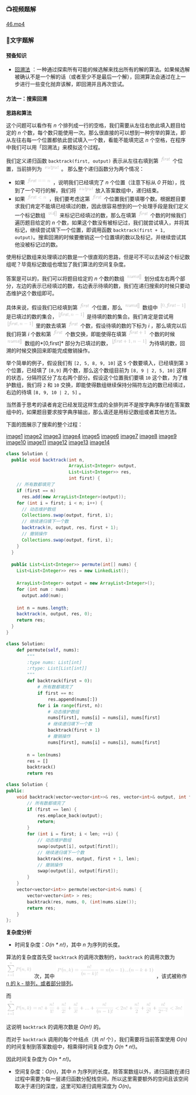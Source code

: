 ### 📺视频题解
 [46.mp4](11db115f-647e-4a23-bb02-6560ffe883ad)
### 📖文字题解
#### 预备知识 
- [回溯法](https://baike.baidu.com/item/%E5%9B%9E%E6%BA%AF%E7%AE%97%E6%B3%95/9258495) ：一种通过探索所有可能的候选解来找出所有的解的算法。如果候选解被确认不是一个解的话（或者至少不是最后一个解），回溯算法会通过在上一步进行一些变化抛弃该解，即回溯并且再次尝试。 

#### 方法一：搜索回溯

**思路和算法**

这个问题可以看作有 *n* 个排列成一行的空格，我们需要从左往右依此填入题目给定的 *n* 个数，每个数只能使用一次。那么很直接的可以想到一种穷举的算法，即从左往右每一个位置都依此尝试填入一个数，看能不能填完这 *n* 个空格，在程序中我们可以用「回溯法」来模拟这个过程。

我们定义递归函数 `backtrack(first, output)` 表示从左往右填到第 ![\textit{first} ](./p__textit{first}_.png)  个位置，当前排列为 ![\textit{output} ](./p__textit{output}_.png) 。 那么整个递归函数分为两个情况：

- 如果 ![\textit{first}==n ](./p__textit{first}==n_.png) ，说明我们已经填完了 *n* 个位置（注意下标从 *0* 开始），找到了一个可行的解，我们将 ![\textit{output} ](./p__textit{output}_.png)  放入答案数组中，递归结束。
-  如果 ![\textit{first}<n ](./p__textit{first}_n_.png) ，我们要考虑这第 ![\textit{first} ](./p__textit{first}_.png)  个位置我们要填哪个数。根据题目要求我们肯定不能填已经填过的数，因此很容易想到的一个处理手段是我们定义一个标记数组 ![\textit{vis}\[\] ](./p__textit{vis}___.png)  来标记已经填过的数，那么在填第 ![\textit{first} ](./p__textit{first}_.png)  个数的时候我们遍历题目给定的 *n* 个数，如果这个数没有被标记过，我们就尝试填入，并将其标记，继续尝试填下一个位置，即调用函数 `backtrack(first + 1, output)`。搜索回溯的时候要撤销这一个位置填的数以及标记，并继续尝试其他没被标记过的数。

使用标记数组来处理填过的数是一个很直观的思路，但是可不可以去掉这个标记数组呢？毕竟标记数组也增加了我们算法的空间复杂度。

答案是可以的，我们可以将题目给定的 *n* 个数的数组 ![\textit{nums}\[\] ](./p__textit{nums}___.png)  划分成左右两个部分，左边的表示已经填过的数，右边表示待填的数，我们在递归搜索的时候只要动态维护这个数组即可。

具体来说，假设我们已经填到第 ![\textit{first} ](./p__textit{first}_.png)  个位置，那么 ![\textit{nums}\[\] ](./p__textit{nums}___.png)  数组中 ![\[0,\textit{first}-1\] ](./p___0,textit{first}-1__.png)  是已填过的数的集合，![\[\textit{first},n-1\] ](./p___textit{first},n-1__.png)  是待填的数的集合。我们肯定是尝试用 ![\[\textit{first},n-1\] ](./p___textit{first},n-1__.png)  里的数去填第 ![\textit{first} ](./p__textit{first}_.png)  个数，假设待填的数的下标为 *i* ，那么填完以后我们将第 *i* 个数和第 ![\textit{first} ](./p__textit{first}_.png)  个数交换，即能使得在填第 ![\textit{first}+1 ](./p__textit{first}+1_.png) 个数的时候 ![\textit{nums}\[\] ](./p__textit{nums}___.png)  数组的*[0,first]* 部分为已填过的数，![\[\textit{first}+1,n-1\] ](./p___textit{first}+1,n-1__.png)  为待填的数，回溯的时候交换回来即能完成撤销操作。

举个简单的例子，假设我们有 `[2, 5, 8, 9, 10]` 这 `5` 个数要填入，已经填到第 `3` 个位置，已经填了 `[8,9]` 两个数，那么这个数组目前为  `[8, 9 | 2, 5, 10]` 这样的状态，分隔符区分了左右两个部分。假设这个位置我们要填 `10` 这个数，为了维护数组，我们将 `2` 和 `10` 交换，即能使得数组继续保持分隔符左边的数已经填过，右边的待填 `[8, 9, 10 | 2, 5]` 。

当然善于思考的读者肯定已经发现这样生成的全排列并不是按字典序存储在答案数组中的，如果题目要求按字典序输出，那么请还是用标记数组或者其他方法。

下面的图展示了搜索的整个过程：

  [image1](https://assets.leetcode-cn.com/solution-static/46/fig1.PNG)  [image2](https://assets.leetcode-cn.com/solution-static/46/fig2.PNG)  [image3](https://assets.leetcode-cn.com/solution-static/46/fig3.PNG)  [image4](https://assets.leetcode-cn.com/solution-static/46/fig4.PNG)  [image5](https://assets.leetcode-cn.com/solution-static/46/fig5.PNG)  [image6](https://assets.leetcode-cn.com/solution-static/46/fig6.PNG)  [image7](https://assets.leetcode-cn.com/solution-static/46/fig7.PNG)  [image8](https://assets.leetcode-cn.com/solution-static/46/fig8.PNG)  [image9](https://assets.leetcode-cn.com/solution-static/46/fig9.PNG)  [image10](https://assets.leetcode-cn.com/solution-static/46/fig10.PNG)  [image11](https://assets.leetcode-cn.com/solution-static/46/fig11.PNG)  [image12](https://assets.leetcode-cn.com/solution-static/46/fig12.PNG)  [image13](https://assets.leetcode-cn.com/solution-static/46/fig13.PNG)  [image14](https://assets.leetcode-cn.com/solution-static/46/fig14.PNG) 



```Java [sol1-Java]
class Solution {
  public void backtrack(int n,
                        ArrayList<Integer> output,
                        List<List<Integer>> res,
                        int first) {
    // 所有数都填完了
    if (first == n)
      res.add(new ArrayList<Integer>(output));
    for (int i = first; i < n; i++) {
      // 动态维护数组
      Collections.swap(output, first, i);
      // 继续递归填下一个数
      backtrack(n, output, res, first + 1);
      // 撤销操作
      Collections.swap(output, first, i);
    }
  }

  public List<List<Integer>> permute(int[] nums) {
    List<List<Integer>> res = new LinkedList();

    ArrayList<Integer> output = new ArrayList<Integer>();
    for (int num : nums)
      output.add(num);

    int n = nums.length;
    backtrack(n, output, res, 0);
    return res;
  }
}
```

```Python [sol1-Python]
class Solution:
    def permute(self, nums):
        """
        :type nums: List[int]
        :rtype: List[List[int]]
        """
        def backtrack(first = 0):
            # 所有数都填完了
            if first == n:  
                res.append(nums[:])
            for i in range(first, n):
                # 动态维护数组
                nums[first], nums[i] = nums[i], nums[first]
                # 继续递归填下一个数
                backtrack(first + 1)
                # 撤销操作
                nums[first], nums[i] = nums[i], nums[first]
        
        n = len(nums)
        res = []
        backtrack()
        return res
```

```C++ [sol1-C++]
class Solution {
public:
    void backtrack(vector<vector<int>>& res, vector<int>& output, int first, int len){
        // 所有数都填完了
        if (first == len) {
            res.emplace_back(output);
            return;
        }
        for (int i = first; i < len; ++i) {
            // 动态维护数组
            swap(output[i], output[first]);
            // 继续递归填下一个数
            backtrack(res, output, first + 1, len);
            // 撤销操作
            swap(output[i], output[first]);
        }
    }
    vector<vector<int>> permute(vector<int>& nums) {
        vector<vector<int> > res;
        backtrack(res, nums, 0, (int)nums.size());
        return res;
    }
};
```

**复杂度分析**

* 时间复杂度：*O(n * n!)*，其中 *n* 为序列的长度。

算法的复杂度首先受 `backtrack` 的调用次数制约，`backtrack` 的调用次数为 ![\sum_{k=1}^{n}{P(n,k)} ](./p__sum_{k_=_1}^{n}{P_n,_k_}_.png)  次，其中 ![P(n,k)=\frac{n!}{(n-k)!}=n(n-1)...(n-k+1) ](./p__P_n,_k__=_frac{n!}{_n_-_k_!}_=_n__n_-_1__...__n_-_k_+_1__.png) ，该式被称作 [n 的 k - 排列，或者部分排列](https://baike.baidu.com/item/%E6%8E%92%E5%88%97/7804523)。

而 ![\sum_{k=1}^{n}{P(n,k)}=n!+\frac{n!}{1!}+\frac{n!}{2!}+\frac{n!}{3!}+...+\frac{n!}{(n-1)!}<2n!+\frac{n!}{2}+\frac{n!}{2^2}+\frac{n!}{2^{n-2}}<3n! ](./p__sum_{k_=_1}^{n}{P_n,_k_}_=_n!_+_frac{n!}{1!}_+_frac{n!}{2!}_+_frac{n!}{3!}_+_..._+_frac{n!}{_n-1_!}___2n!_+_frac{n!}{2}_+_frac{n!}{2^2}_+_frac{n!}{2^{n-2}}___3n!_.png) 

这说明 `backtrack` 的调用次数是 *O(n!)* 的。

而对于 `backtrack` 调用的每个叶结点（共 *n!* 个），我们需要将当前答案使用 *O(n)* 的时间复制到答案数组中，相乘得时间复杂度为 *O(n * n!)*。

因此时间复杂度为 *O(n * n!)*。

* 空间复杂度：*O(n)*，其中 *n* 为序列的长度。除答案数组以外，递归函数在递归过程中需要为每一层递归函数分配栈空间，所以这里需要额外的空间且该空间取决于递归的深度，这里可知递归调用深度为 *O(n)*。